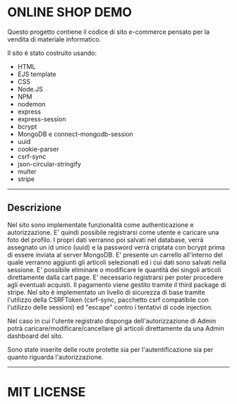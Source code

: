 # ONLINE SHOP DEMO

Questo progetto contiene il codice di sito e-commerce pensato per la vendita di  materiale informatico.

Il sito è stato costruito usando:
- HTML
- EJS template
- CSS
- Node.JS
- NPM
- nodemon
- express
- express-session
- bcrypt
- MongoDB e connect-mongodb-session
- uuid
- cookie-parser
- csrf-sync
- json-circular-stringify
- multer
- stripe

___

## Descrizione

Nel sito sono implementate funzionalità come authenticazione e autorizzazione. E'  quindi possibile registrarsi come utente e caricare una foto del profilo. I propri dati verranno poi salvati nel database, verrà assegnato un id unico (uuid)  e la password verrà criptata con bcrypt prima di essere inviata al server MongoDB.
E' presente un carrello all'interno del quale verranno aggiunti gli articoli selezionati ed i cui dati sono salvati nella sessione. E' possibile eliminare o modificare le quantità dei singoli articoli direttamente dalla cart page.
E' necessario registrarsi per poter procedere agli eventuali acquisti. Il pagamento viene gestito tramite il third package di stripe.
Nel sito è implementato un livello di sicurezza di base tramite l'utilizzo della CSRFToken (csrf-sync, pacchetto csrf compatibile con l'utilizzo delle sessioni) ed "escape" contro i tentativi di code injection.

Nel caso in cui l'utente registrato disponga dell'autorizzazione di Admin potrà caricare/modificare/cancellare gli articoli direttamente da una Admin dashboard del sito.

Sono state inserite delle route protette sia per l'autentificazione sia per quanto riguarda l'autorizzazione.
___

# MIT LICENSE